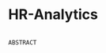 # HR-Analytics
                                                                                        ABSTRACT
